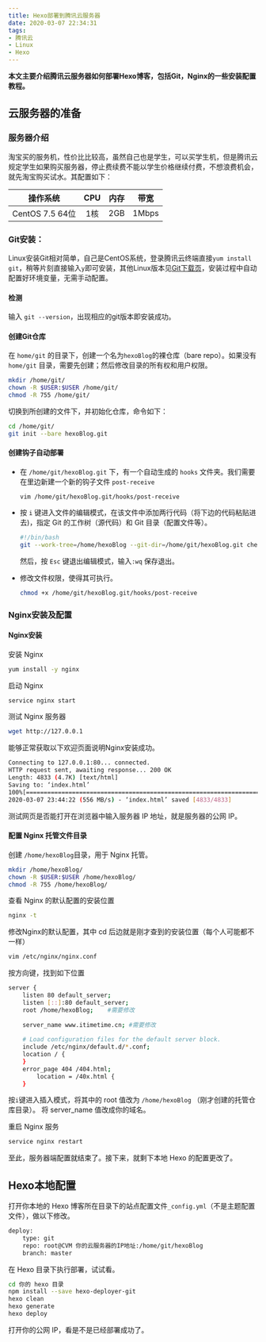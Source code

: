 ```yaml
---
title: Hexo部署到腾讯云服务器
date: 2020-03-07 22:34:31
tags: 
- 腾讯云
- Linux
- Hexo
---
```


**本文主要介绍腾讯云服务器如何部署Hexo博客，包括Git，Nginx的一些安装配置教程。**

## 云服务器的准备

### 服务器介绍

淘宝买的服务机，性价比比较高，虽然自己也是学生，可以买学生机，但是腾讯云规定学生如果购买服务器，停止费续费不能以学生价格继续付费，不想浪费机会，就先淘宝购买试水。其配置如下：

|    操作系统     | CPU  | 内存 | 带宽  |
| :-------------: | :--: | :--: | :---: |
| CentOS 7.5 64位 | 1核  | 2GB  | 1Mbps |

### Git安装：

Linux安装Git相对简单，自己是CentOS系统，登录腾讯云终端直接`yum install git`，稍等片刻直接输入`y`即可安装，其他Linux版本见[Git下载页](https://git-scm.com/download/linux)，安装过程中自动配置好环境变量，无需手动配置。

<!--more-->

#### 检测

输入 `git --version`，出现相应的git版本即安装成功。

#### 创建Git仓库

在 `home/git` 的目录下，创建一个名为`hexoBlog`的裸仓库（bare repo）。如果没有 `home/git` 目录，需要先创建；然后修改目录的所有权和用户权限。

```bash
mkdir /home/git/
chown -R $USER:$USER /home/git/
chmod -R 755 /home/git/
```

切换到所创建的文件下，并初始化仓库，命令如下：

```bash
cd /home/git/
git init --bare hexoBlog.git
```

#### 创建钩子自动部署

* 在 `/home/git/hexoBlog.git` 下，有一个自动生成的 `hooks` 文件夹。我们需要在里边新建一个新的钩子文件 `post-receive`

  ```vim /home/git/hexoBlog.git/hooks/post-receive
  vim /home/git/hexoBlog.git/hooks/post-receive
  ```
  
* 按 `i` 键进入文件的编辑模式，在该文件中添加两行代码（将下边的代码粘贴进去)，指定 Git 的工作树（源代码）和 Git 目录（配置文件等）。

  ```bash
  #!/bin/bash
  git --work-tree=/home/hexoBlog --git-dir=/home/git/hexoBlog.git checkout -f
  ```

  然后，按 `Esc` 键退出编辑模式，输入`:wq` 保存退出。
  
* 修改文件权限，使得其可执行。

  ```bash
  chmod +x /home/git/hexoBlog.git/hooks/post-receive
  ```

### Nginx安装及配置

#### Nginx安装

安装 Nginx

```bash
yum install -y nginx
```

启动 Nginx

```bash
service nginx start
```

测试 Nginx 服务器

```bash
wget http://127.0.0.1
```

能够正常获取以下欢迎页面说明Nginx安装成功。

```bash
Connecting to 127.0.0.1:80... connected.
HTTP request sent, awaiting response... 200 OK
Length: 4833 (4.7K) [text/html]
Saving to: ‘index.html’
100%[=================================================================================================================================>] 4,833       --.-K/s   in 0s  
2020-03-07 23:44:22 (556 MB/s) - ‘index.html’ saved [4833/4833]
```

测试网页是否能打开在浏览器中输入服务器 IP 地址，就是服务器的公网 IP。

#### 配置 Nginx 托管文件目录

创建 `/home/hexoBlog`目录，用于 Nginx 托管。

   ```bash
mkdir /home/hexoBlog/
chown -R $USER:$USER /home/hexoBlog/
chmod -R 755 /home/hexoBlog/
   ```

查看 Nginx 的默认配置的安装位置

   ```bash
nginx -t
   ```

修改Nginx的默认配置，其中 cd 后边就是刚才查到的安装位置（每个人可能都不一样）   

   ```bash
vim /etc/nginx/nginx.conf
   ```

按方向键，找到如下位置

   ```bash
server {
       listen 80 default_server;
       listen [::]:80 default_server;
       root /home/hexoBlog;    #需要修改
       
       server_name www.itimetime.cn; #需要修改
       
       # Load configuration files for the default server block.
       include /etc/nginx/default.d/*.conf;
       location / {
       }
       error_page 404 /404.html;
           location = /40x.html {
       }
   ```

   按`i`键进入插入模式，将其中的 root 值改为 `/home/hexoBlog` （刚才创建的托管仓库目录）。
 将 server_name 值改成你的域名。

重启 Nginx 服务   

   ```bash
service nginx restart
   ```

至此，服务器端配置就结束了。接下来，就剩下本地 Hexo 的配置更改了。

## Hexo本地配置

打开你本地的 Hexo 博客所在目录下的站点配置文件`_config.yml`（不是主题配置文件），做以下修改。

```bash
deploy:
    type: git
    repo: root@CVM 你的云服务器的IP地址:/home/git/hexoBlog
    branch: master
```

在 Hexo 目录下执行部署，试试看。

```bash
cd 你的 hexo 目录
npm install --save hexo-deployer-git
hexo clean
hexo generate
hexo deploy
```

打开你的公网 IP，看是不是已经部署成功了。

